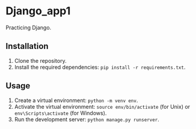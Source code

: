 # Django_app1

Practicing Django.

## Installation

1. Clone the repository.
2. Install the required dependencies: `pip install -r requirements.txt`.

## Usage

1. Create a virtual environment: `python -m venv env`.
2. Activate the virtual environment: `source env/bin/activate` (for Unix) or `env\Scripts\activate` (for Windows).
3. Run the development server: `python manage.py runserver`.